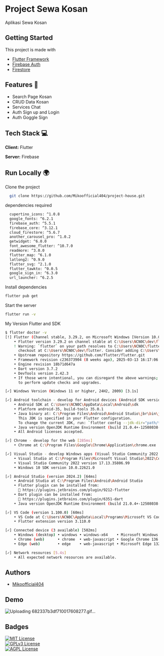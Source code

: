 # Project Sewa Kosan

Aplikasi Sewa Kosan

## Getting Started

This project is made with

- [Flutter Framework](https://flutter.dev/?utm_source=google&utm_medium=cpc&utm_campaign=pmax_gads_brand&utm_content=apac_apac&gad_source=1&gad_campaignid=19934956789&gbraid=0AAAAAC-INI_pISW5JxJ-71BQWKDMGsegl&gclid=Cj0KCQjw8vvABhCcARIsAOCfwwrO3-hWbTIr9pke7tfh6Hzq6F-MmY7i4Cxw2PBpqmZ4zO8F0dcASZEaAqnKEALw_wcB&gclsrc=aw.ds)
- [Firebase Auth](https://firebase.google.com/docs/auth/)
- [Firestore](https://firebase.google.com/docs/firestore)

## Features 💫

- Search Page Kosan
- CRUD Data Kosan
- Services Chat
- Auth Sign up and Login
- Auth Goggle Sign

## Tech Stack 💻

**Client:** Flutter

**Server:** Firebase

## Run Locally 🌍

Clone the project

```bash
  git clone https://github.com/Mikoofficial404/project-house.git
```

dependencies required

```bash
  cupertino_icons: ^1.0.8
  google_fonts: ^6.2.1
  firebase_auth: ^5.5.1
  firebase_core: ^3.12.1
  cloud_firestore: ^5.6.7
  another_carousel_pro: ^1.0.2
  getwidget: ^6.0.0
  font_awesome_flutter: ^10.7.0
  readmore: ^3.0.0
  flutter_map: ^6.1.0
  latlong2: ^0.9.0
  flutter_svg: ^2.1.0
  flutter_tawkto: ^0.0.5
  google_sign_in: ^6.3.0
  url_launcher: ^6.2.5
```

Install dependencies

```bash
flutter pub get
```

Start the server

```bash
flutter run -v
```

My Version Flutter and SDK

```bash
$ flutter doctor -v
[!] Flutter (Channel stable, 3.29.2, on Microsoft Windows [Version 10.0.26100.3915], locale en-ID) [1,081ms]
    • Flutter version 3.29.2 on channel stable at C:\Users\NCN0C\dev\flutter
    ! Warning: `flutter` on your path resolves to C:\Users\NCN0C\flutter, which is not inside your current Flutter SDK
      checkout at C:\Users\NCN0C\dev\flutter. Consider adding C:\Users\NCN0C\dev\flutter\bin to the front of your path.
    • Upstream repository https://github.com/flutter/flutter.git
    • Framework revision c236373904 (8 weeks ago), 2025-03-13 16:17:06 -0400
    • Engine revision 18b71d647a
    • Dart version 3.7.2
    • DevTools version 2.42.3
    • If those were intentional, you can disregard the above warnings; however it is recommended to use "git" directly
      to perform update checks and upgrades.

[✓] Windows Version (Windows 11 or higher, 24H2, 2009) [3.1s]

[✓] Android toolchain - develop for Android devices (Android SDK version 35.0.1) [7.6s]
    • Android SDK at C:\Users\NCN0C\AppData\Local\Android\sdk
    • Platform android-35, build-tools 35.0.1
    • Java binary at: C:\Program Files\Android\Android Studio\jbr\bin\java
      This JDK is specified in your Flutter configuration.
      To change the current JDK, run: `flutter config --jdk-dir="path/to/jdk"`.
    • Java version OpenJDK Runtime Environment (build 21.0.4+-12508038-b607.1)
    • All Android licenses accepted.

[✓] Chrome - develop for the web [285ms]
    • Chrome at C:\Program Files\Google\Chrome\Application\chrome.exe

[✓] Visual Studio - develop Windows apps (Visual Studio Community 2022 17.13.0) [283ms]
    • Visual Studio at C:\Program Files\Microsoft Visual Studio\2022\Community
    • Visual Studio Community 2022 version 17.13.35806.99
    • Windows 10 SDK version 10.0.22621.0

[✓] Android Studio (version 2024.2) [64ms]
    • Android Studio at C:\Program Files\Android\Android Studio
    • Flutter plugin can be installed from:
      🔨 https://plugins.jetbrains.com/plugin/9212-flutter
    • Dart plugin can be installed from:
      🔨 https://plugins.jetbrains.com/plugin/6351-dart
    • Java version OpenJDK Runtime Environment (build 21.0.4+-12508038-b607.1)

[✓] VS Code (version 1.100.0) [60ms]
    • VS Code at C:\Users\NCN0C\AppData\Local\Programs\Microsoft VS Code
    • Flutter extension version 3.110.0

[✓] Connected device (3 available) [502ms]
    • Windows (desktop) • windows • windows-x64    • Microsoft Windows [Version 10.0.26100.3915]
    • Chrome (web)      • chrome  • web-javascript • Google Chrome 136.0.7103.93
    • Edge (web)        • edge    • web-javascript • Microsoft Edge 132.0.2957.127 (unsupported)

[✓] Network resources [5.4s]
    • All expected network resources are available.
```

## Authors

- [Mikoofficial404](https://github.com/Mikoofficial404)

## Demo
![Uploading 682337b3df710017608277.gif…]()


## Badges

[![MIT License](https://img.shields.io/badge/License-MIT-green.svg)](https://choosealicense.com/licenses/mit/)  
[![GPLv3 License](https://img.shields.io/badge/License-GPL%20v3-yellow.svg)](https://choosealicense.com/licenses/gpl-3.0/)  
[![AGPL License](https://img.shields.io/badge/license-AGPL-blue.svg)](https://choosealicense.com/licenses/gpl-3.0/)
